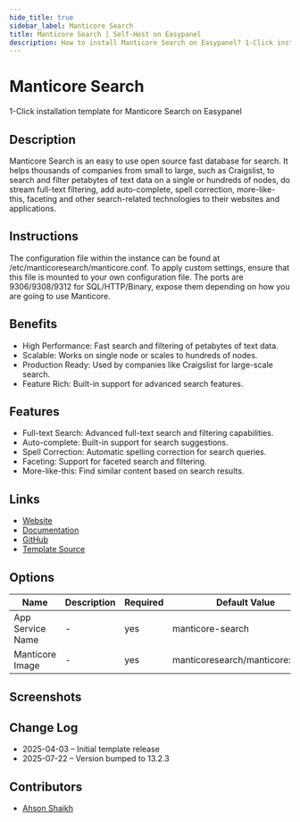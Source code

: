 ```yaml
---
hide_title: true
sidebar_label: Manticore Search
title: Manticore Search | Self-Host on Easypanel
description: How to install Manticore Search on Easypanel? 1-Click installation template for Manticore Search on Easypanel
---
```


<!-- generated -->

# Manticore Search

1-Click installation template for Manticore Search on Easypanel

## Description

Manticore Search is an easy to use open source fast database for search. It helps thousands of companies from small to large, such as Craigslist, to search and filter petabytes of text data on a single or hundreds of nodes, do stream full-text filtering, add auto-complete, spell correction, more-like-this, faceting and other search-related technologies to their websites and applications.

## Instructions

The configuration file within the instance can be found at /etc/manticoresearch/manticore.conf. To apply custom settings, ensure that this file is mounted to your own configuration file. The ports are 9306/9308/9312 for SQL/HTTP/Binary, expose them depending on how you are going to use Manticore.

## Benefits

- High Performance: Fast search and filtering of petabytes of text data.
- Scalable: Works on single node or scales to hundreds of nodes.
- Production Ready: Used by companies like Craigslist for large-scale search.
- Feature Rich: Built-in support for advanced search features.

## Features

- Full-text Search: Advanced full-text search and filtering capabilities.
- Auto-complete: Built-in support for search suggestions.
- Spell Correction: Automatic spelling correction for search queries.
- Faceting: Support for faceted search and filtering.
- More-like-this: Find similar content based on search results.

## Links

- [Website](https://manticoresearch.com/)
- [Documentation](https://manual.manticoresearch.com/)
- [GitHub](https://github.com/manticoresoftware/manticoresearch)
- [Template Source](https://github.com/easypanel-io/templates/tree/main/templates/manticore-search)

## Options

Name | Description | Required | Default Value
-|-|-|-
App Service Name | - | yes | manticore-search
Manticore Image | - | yes | manticoresearch/manticore:13.2.3

## Screenshots


## Change Log

- 2025-04-03 – Initial template release
- 2025-07-22 – Version bumped to 13.2.3

## Contributors

- [Ahson Shaikh](https://github.com/Ahson-Shaikh)
